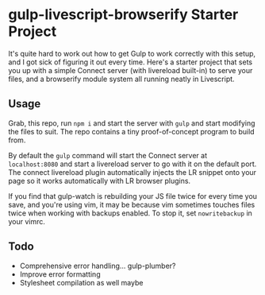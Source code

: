 
# gulp-livescript-browserify Starter Project

It's quite hard to work out how to get Gulp to work
correctly with this setup, and I got sick of figuring it
out every time. Here's a starter project that sets you up
with a simple Connect server (with livereload built-in) to
serve your files, and a browserify module system all
running neatly in Livescript.


## Usage

Grab, this repo, run `npm i` and start the server with
`gulp` and start modifying the files to suit. The repo
contains a tiny proof-of-concept program to build from.

By default the `gulp` command will start the Connect
server at `localhost:8080` and start a livereload server
to go with it on the default port. The connect livereload
plugin automatically injects the LR snippet onto your page
so it works automatically with LR browser plugins.

If you find that gulp-watch is rebuilding your JS file
twice for every time you save, and you're using vim, it
may be because vim sometimes touches files twice when
working with backups enabled. To stop it, set
`nowritebackup` in your vimrc.


## Todo

- Comprehensive error handling... gulp-plumber?
- Improve error formatting
- Stylesheet compilation as well maybe

